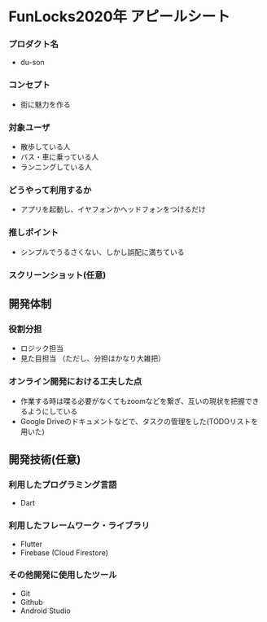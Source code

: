 # FunLocks2020年 アピールシート

### プロダクト名
 - du-son

### コンセプト
 - 街に魅力を作る

### 対象ユーザ
 - 散歩している人
 - バス・車に乗っている人
 - ランニングしている人

### どうやって利用するか
 - アプリを起動し、イヤフォンかヘッドフォンをつけるだけ

### 推しポイント
 - シンプルでうるさくない、しかし誤配に満ちている

### スクリーンショット(任意)

## 開発体制
### 役割分担
 - ロジック担当
 - 見た目担当
（ただし、分担はかなり大雑把）

### オンライン開発における工夫した点
 - 作業する時は喋る必要がなくてもzoomなどを繋ぎ、互いの現状を把握できるようにしている
 - Google Driveのドキュメントなどで、タスクの管理をした(TODOリストを用いた)

## 開発技術(任意)
### 利用したプログラミング言語
 - Dart

### 利用したフレームワーク・ライブラリ
 - Flutter
 - Firebase (Cloud Firestore)

### その他開発に使用したツール
 - Git
 - Github
 - Android Studio
